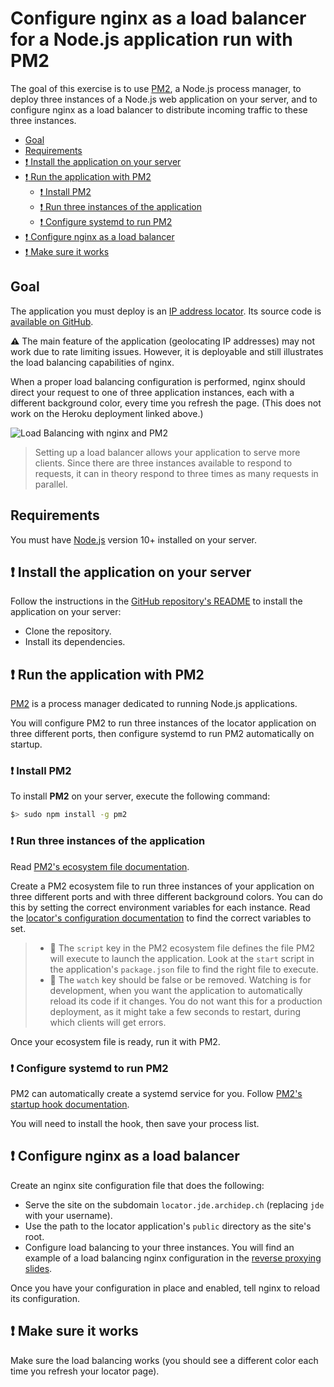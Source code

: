 # Configure nginx as a load balancer for a Node.js application run with PM2

The goal of this exercise is to use [PM2][pm2], a Node.js process manager, to
deploy three instances of a Node.js web application on your server, and to
configure nginx as a load balancer to distribute incoming traffic to these three
instances.

<!-- START doctoc generated TOC please keep comment here to allow auto update -->
<!-- DON'T EDIT THIS SECTION, INSTEAD RE-RUN doctoc TO UPDATE -->

- [Goal](#goal)
- [Requirements](#requirements)
- [:exclamation: Install the application on your server](#install-the-application-on-your-server)
- [:exclamation: Run the application with PM2](#run-the-application-with-pm2)
  - [:exclamation: Install PM2](#install-pm2)
  - [:exclamation: Run three instances of the application](#run-three-instances-of-the-application)
  - [:exclamation: Configure systemd to run PM2](#configure-systemd-to-run-pm2)
- [:exclamation: Configure nginx as a load balancer](#configure-nginx-as-a-load-balancer)
- [:exclamation: Make sure it works](#the-end)

<!-- END doctoc generated TOC please keep comment here to allow auto update -->

## Goal

The application you must deploy is an [IP address locator][locator]. Its source
code is [available on GitHub][locator-repo].

**:warning:** The main feature of the application (geolocating IP addresses) may
not work due to rate limiting issues. However, it is deployable and still
illustrates the load balancing capabilities of nginx.

When a proper load balancing configuration is performed, nginx should direct
your request to one of three application instances, each with a different
background color, every time you refresh the page. (This does not work on the
Heroku deployment linked above.)

![Load Balancing with nginx and PM2](../images/load-balancing-ex.jpg)

> Setting up a load balancer allows your application to serve more clients.
> Since there are three instances available to respond to requests, it can in
> theory respond to three times as many requests in parallel.

## Requirements

You must have [Node.js][node] version 10+ installed on your server.

## :exclamation: Install the application on your server

Follow the instructions in the [GitHub repository's README][locator-readme] to
install the application on your server:

- Clone the repository.
- Install its dependencies.

## :exclamation: Run the application with PM2

[PM2][pm2] is a process manager dedicated to running Node.js applications.

You will configure PM2 to run three instances of the locator application on
three different ports, then configure systemd to run PM2 automatically on
startup.

### :exclamation: Install PM2

To install **PM2** on your server, execute the following command:

```bash
$> sudo npm install -g pm2
```

### :exclamation: Run three instances of the application

Read [PM2's ecosystem file documentation][pm2-ecosystem].

Create a PM2 ecosystem file to run three instances of your application on three
different ports and with three different background colors. You can do this by
setting the correct environment variables for each instance. Read the [locator's
configuration documentation][locator-config] to find the correct variables to
set.

> - :gem: The `script` key in the PM2 ecosystem file defines the file PM2 will
>   execute to launch the application. Look at the `start` script in the
>   application's `package.json` file to find the right file to execute.
> - :gem: The `watch` key should be false or be removed. Watching is for
>   development, when you want the application to automatically reload its code
>   if it changes. You do not want this for a production deployment, as it might
>   take a few seconds to restart, during which clients will get errors.

Once your ecosystem file is ready, run it with PM2.

### :exclamation: Configure systemd to run PM2

PM2 can automatically create a systemd service for you. Follow [PM2's startup
hook documentation][pm2-startup].

You will need to install the hook, then save your process list.

## :exclamation: Configure nginx as a load balancer

Create an nginx site configuration file that does the following:

- Serve the site on the subdomain `locator.jde.archidep.ch` (replacing
  `jde` with your username).
- Use the path to the locator application's `public` directory as the site's
  root.
- Configure load balancing to your three instances. You will find an example of
  a load balancing nginx configuration in the [reverse proxying
  slides][nginx-slides].

Once you have your configuration in place and enabled, tell nginx to reload its
configuration.

## :exclamation: Make sure it works

Make sure the load balancing works (you should see a different color each time
you refresh your locator page).

[locator]: https://load-balanceable-locator.herokuapp.com
[locator-config]: https://github.com/MediaComem/load-balanceable-locator#configuration
[locator-readme]: https://github.com/MediaComem/load-balanceable-locator#readme
[locator-repo]: https://github.com/MediaComem/load-balanceable-locator
[nginx-slides]: https://mediacomem.github.io/comem-archidep/2020-2021/subjects/reverse-proxy/?home=MediaComem%2Fcomem-archidep%23readme#30
[node]: https://nodejs.org
[one-chat-room-ex]: ./one-chat-room-deployment.md
[pm2]: http://pm2.keymetrics.io
[pm2-ecosystem]: https://pm2.keymetrics.io/docs/usage/application-declaration/
[pm2-startup]: https://pm2.io/docs/runtime/guide/startup-hook/
